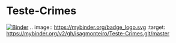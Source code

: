# Teste-Crimes
[![Binder](https://mybinder.org/badge_logo.svg)](https://mybinder.org/v2/gh/isagmonteiro/Teste-Crimes.git/master)
.. image:: https://mybinder.org/badge_logo.svg
 :target: https://mybinder.org/v2/gh/isagmonteiro/Teste-Crimes.git/master
